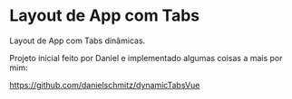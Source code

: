 # Layout de App com Tabs
Layout de App com Tabs dinâmicas.

Projeto inicial feito por Daniel e implementado algumas coisas a mais por mim:

<https://github.com/danielschmitz/dynamicTabsVue>
